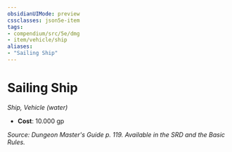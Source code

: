 ```yaml
---
obsidianUIMode: preview
cssclasses: json5e-item
tags:
- compendium/src/5e/dmg
- item/vehicle/ship
aliases: 
- "Sailing Ship"
---
```

# Sailing Ship
*Ship, Vehicle (water)*  

- **Cost**: 10.000 gp

*Source: Dungeon Master's Guide p. 119. Available in the SRD and the Basic Rules.*